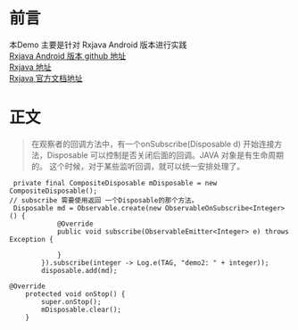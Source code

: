 
# 前言
本Demo 主要是针对 Rxjava  Android 版本进行实践<br>
[Rxjava Android 版本 github 地址](https://github.com/ReactiveX/RxAndroid) <br>
[Rxjava 地址](https://github.com/ReactiveX/RxJava) <br>
[Rxjava 官方文档地址](http://reactivex.io/) <br>

# 正文
> 在观察者的回调方法中，有一个onSubscribe(Disposable d) 开始连接方法，Disposable 可以控制是否关闭后面的回调。JAVA 对象是有生命周期的。
> 这个时候，对于某些监听回调，就可以统一安排处理了。

````
 private final CompositeDisposable mDisposable = new CompositeDisposable();
// subscribe 需要使用返回 一个Disposable的那个方法。
 Disposable md = Observable.create(new ObservableOnSubscribe<Integer>() {
            @Override
            public void subscribe(ObservableEmitter<Integer> e) throws Exception {

            }
        }).subscribe(integer -> Log.e(TAG, "demo2: " + integer));
        disposable.add(md);

@Override
    protected void onStop() {
        super.onStop();
        mDisposable.clear();
    }
````